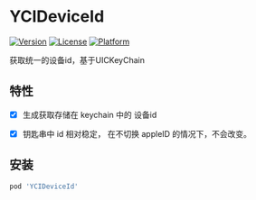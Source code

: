 # YCIDeviceId

<!--[![CI Status](https://img.shields.io/travis/YanChen-ing/YCIDeviceId.svg?style=flat)](https://travis-ci.org/YanChen-ing/YCIDeviceId)-->
[![Version](https://img.shields.io/cocoapods/v/YCIDeviceId.svg?style=flat)](https://cocoapods.org/pods/YCIDeviceId)
[![License](https://img.shields.io/cocoapods/l/YCIDeviceId.svg?style=flat)](https://github.com/YanChen-ing/YCIDeviceId/blob/master/README.md)
[![Platform](https://img.shields.io/cocoapods/p/YCIDeviceId.svg?style=flat)](https://github.com/YanChen-ing/YCIDeviceId/)



获取统一的设备id，基于UICKeyChain

## 特性

- [x] 生成获取存储在 keychain 中的 设备id  
- [x] 钥匙串中 id 相对稳定， 在不切换 appleID 的情况下，不会改变。


## 安装

```ruby
pod 'YCIDeviceId'
```

